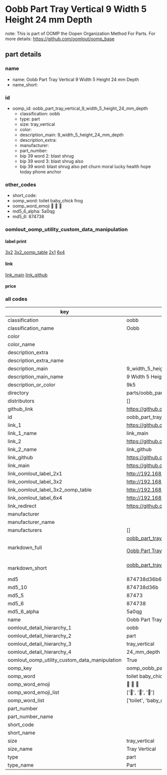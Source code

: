 # Oobb Part Tray Vertical 9 Width 5 Height 24 mm Depth  

note: This is part of OOMP the Oopen Organization Method For Parts. For more details: https://github.com/oomlout/oomp_base

##  part details
  







### name
* name: Oobb Part Tray Vertical 9 Width 5 Height 24 mm Depth
* name_short: 
### id
* oomp_id: oobb_part_tray_vertical_9_width_5_height_24_mm_depth
  * classification: oobb
  * type: part
  * size: tray_vertical
  * color: 
  * description_main: 9_width_5_height_24_mm_depth
  * description_extra: 
  * manufacturer: 
  * part_number: 
  * bip 39 word 2: blast shrug
  * bip 39 word 3: blast shrug also
  * bip 39 word: blast shrug also pet churn moral lucky health hope today phone anchor

### other_codes
* short_code: 
* oomp_word: toilet baby_chick frog
* oomp_word_emoji :toilet: :baby_chick: :frog:
* md5_6_alpha: 5a0qg
* md5_6: 874738






### oomlout_oomp_utility_custom_data_manipulation
#### label print
[3x2](http://192.168.1.245:1112/?label=oomp%205a0qg)
[3x2_oomp_table](http://192.168.1.108:1112/?label=oomp%205a0qg)
[2x1](http://192.168.1.242:1112/?label=oomp%205a0qg)
[6x4](http://192.168.1.55:1112/?label=oomp%205a0qg)    

#### link

[link_main](https://github.com/oomlout/oomlout_oomp_version_1_messy/tree/main/parts/oobb_part_tray_vertical_9_width_5_height_24_mm_depth) [link_github](https://github.com/oomlout/oomlout_oomp_version_1_messy/tree/main/parts/oobb_part_tray_vertical_9_width_5_height_24_mm_depth)                             

#### price







### all codes 
| key | value |  
| --- | --- |  
| classification | oobb |  
| classification_name | Oobb |  
| color |  |  
| color_name |  |  
| description_extra |  |  
| description_extra_name |  |  
| description_main | 9_width_5_height_24_mm_depth |  
| description_main_name | 9 Width 5 Height 24 mm Depth |  
| description_or_color | 9k5 |  
| directory | parts/oobb_part_tray_vertical_9_width_5_height_24_mm_depth |  
| distributors | [] |  
| github_link | https://github.com/oomlout/oomlout_oomp_part_src/tree/main/parts/oobb_part_tray_vertical_9_width_5_height_24_mm_depth |  
| id | oobb_part_tray_vertical_9_width_5_height_24_mm_depth |  
| link_1 | https://github.com/oomlout/oomlout_oomp_version_1_messy/tree/main/parts/oobb_part_tray_vertical_9_width_5_height_24_mm_depth |  
| link_1_name | link_main |  
| link_2 | https://github.com/oomlout/oomlout_oomp_version_1_messy/tree/main/parts/oobb_part_tray_vertical_9_width_5_height_24_mm_depth |  
| link_2_name | link_github |  
| link_github | https://github.com/oomlout/oomlout_oomp_version_1_messy/tree/main/parts/oobb_part_tray_vertical_9_width_5_height_24_mm_depth |  
| link_main | https://github.com/oomlout/oomlout_oomp_version_1_messy/tree/main/parts/oobb_part_tray_vertical_9_width_5_height_24_mm_depth |  
| link_oomlout_label_2x1 | http://192.168.1.242:1112/?label=oomp%205a0qg |  
| link_oomlout_label_3x2 | http://192.168.1.245:1112/?label=oomp%205a0qg |  
| link_oomlout_label_3x2_oomp_table | http://192.168.1.108:1112/?label=oomp%205a0qg |  
| link_oomlout_label_6x4 | http://192.168.1.55:1112/?label=oomp%205a0qg |  
| link_redirect | https://github.com/oomlout/oomlout_oomp_version_1_messy/tree/main/parts/oobb_part_tray_vertical_9_width_5_height_24_mm_depth |  
| manufacturer |  |  
| manufacturer_name |  |  
| manufacturers | [] |  
| markdown_full | [oobb_part_tray_vertical_9_width_5_height_24_mm_depth](none)<br>[](none)<br>[Oobb Part Tray Vertical 9 Width 5 Height 24 Mm Depth](none)<br><br> |  
| markdown_short | [oobb_part_tray_vertical_9_width_5_height_24_mm_depth](none)<br><br> |  
| md5 | 874738d36b6a30963e946a360eb1d0bb |  
| md5_10 | 874738d36b |  
| md5_5 | 87473 |  
| md5_6 | 874738 |  
| md5_6_alpha | 5a0qg |  
| name | Oobb Part Tray Vertical 9 Width 5 Height 24 mm Depth |  
| oomlout_detail_hierarchy_1 | oobb |  
| oomlout_detail_hierarchy_2 | part |  
| oomlout_detail_hierarchy_3 | tray_vertical |  
| oomlout_detail_hierarchy_4 | 24_mm_depth |  
| oomlout_oomp_utility_custom_data_manipulation | True |  
| oomp_key | oomp_oobb_part_tray_vertical_9_width_5_height_24_mm_depth |  
| oomp_word | toilet baby_chick frog |  
| oomp_word_emoji | :toilet: :baby_chick: :frog: |  
| oomp_word_emoji_list | [':toilet:', ':baby_chick:', ':frog:'] |  
| oomp_word_list | ['toilet', 'baby_chick', 'frog'] |  
| part_number |  |  
| part_number_name |  |  
| short_code |  |  
| short_name |  |  
| size | tray_vertical |  
| size_name | Tray Vertical |  
| type | part |  
| type_name | Part |  
